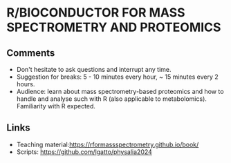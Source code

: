 # R/BIOCONDUCTOR FOR MASS SPECTROMETRY AND PROTEOMICS

## Comments

- Don't hesitate to ask questions and interrupt any time.
- Suggestion for breaks: 5 - 10 minutes every hour, ~ 15 minutes every
  2 hours.
- Audience: learn about mass spectrometry-based proteomics and how to
  handle and analyse such with R (also applicable to
  metabolomics). Familiarity with R expected.

## Links

- Teaching material:https://rformassspectrometry.github.io/book/
- Scripts: https://github.com/lgatto/physalia2024
